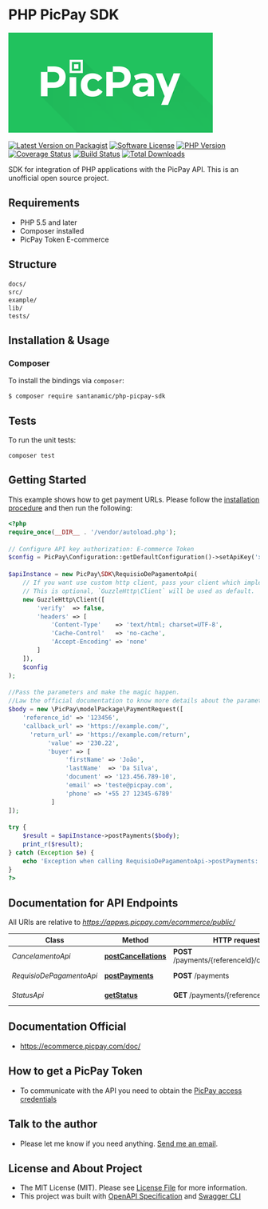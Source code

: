 # PHP PicPay SDK

![Screenshot](docs/assets/PicPay.png)

[![Latest Version on Packagist][ico-version]][link-packagist]
[![Software License][ico-license]](LICENSE.md)
[![PHP Version][ico-php-version]][link-php]
[![Coverage Status][ico-codecov]][link-codecov]
[![Build Status][ico-travis]][link-travis]
[![Total Downloads][ico-downloads]][link-downloads]

SDK for integration of PHP applications with the PicPay API.  This is an unofficial open source project.


## Requirements

- PHP 5.5 and later
- Composer installed
- PicPay Token E-commerce

## Structure

```
docs/
src/
example/
lib/
tests/
```

## Installation & Usage
### Composer

To install the bindings via `composer`:

```
$ composer require santanamic/php-picpay-sdk
```

## Tests

To run the unit tests:

```
composer test
```

## Getting Started

This example shows how to get payment URLs.
Please follow the [installation procedure](#installation--usage) and then run the following:

```php
<?php
require_once(__DIR__ . '/vendor/autoload.php');

// Configure API key authorization: E-commerce Token
$config = PicPay\Configuration::getDefaultConfiguration()->setApiKey('x-picpay-token', 'YOUR_API_KEY');

$apiInstance = new PicPay\SDK\RequisioDePagamentoApi(
    // If you want use custom http client, pass your client which implements `GuzzleHttp\ClientInterface`.
    // This is optional, `GuzzleHttp\Client` will be used as default.
	new GuzzleHttp\Client([
		'verify'  => false,
		'headers' => [
			'Content-Type'    => 'text/html; charset=UTF-8',
			'Cache-Control'   => 'no-cache',
			'Accept-Encoding' => 'none'
		]
	]),
    $config
);

//Pass the parameters and make the magic happen. 
//Law the official documentation to know more details about the parameters 
$body = new \PicPay\modelPackage\PaymentRequest([
	'reference_id' => '123456',
	'callback_url' => 'https://example.com/',
	  'return_url' => 'https://example.com/return',
	       'value' => '230.22',
	       'buyer' => [
				'firstName' => 'João',
				'lastName'  => 'Da Silva',
				'document' => '123.456.789-10',
				'email' => 'teste@picpay.com',
				'phone' => '+55 27 12345-6789'
			]
]);

try {
    $result = $apiInstance->postPayments($body);
    print_r($result);
} catch (Exception $e) {
    echo 'Exception when calling RequisioDePagamentoApi->postPayments: ', $e->getMessage(), PHP_EOL;
}
?>
```

## Documentation for API Endpoints

All URIs are relative to *https://appws.picpay.com/ecommerce/public/*

Class | Method | HTTP request | Description
------------ | ------------- | ------------- | -------------
*CancelamentoApi* | [**postCancellations**](docs/Api/CancelamentoApi.md#postcancellations) | **POST** /payments/{referenceId}/cancellations | Cancel Request
*RequisioDePagamentoApi* | [**postPayments**](docs/Api/RequisioDePagamentoApi.md#postpayments) | **POST** /payments | Payment Request
*StatusApi* | [**getStatus**](docs/Api/StatusApi.md#getstatus) | **GET** /payments/{referenceId}/status | Status Request

## Documentation Official

 - https://ecommerce.picpay.com/doc/

## How to get a PicPay Token

- To communicate with the API you need to obtain the [PicPay access credentials](https://lojista.picpay.com/dashboard/ecommerce-token)

## Talk to the author

- Please let me know if you need anything. [Send me an email](mailto%3Awilliansantanamic%40gmail.com).

## License and About Project 

- The MIT License (MIT). Please see [License File](LICENSE.md) for more information. 
- This project was built with [OpenAPI Specification](https://github.com/OAI/OpenAPI-Specification/tree/master/examples/v3.0) and [Swagger CLI](https://github.com/swagger-api/swagger-codegen.git)


[ico-version]: https://img.shields.io/packagist/v/santanamic/php-picpay-sdk.svg?style=flat-square
[ico-license]: https://img.shields.io/badge/license-MIT-brightgreen.svg?style=flat-square
[ico-travis]: https://img.shields.io/travis/santanamic/php-picpay-sdk/master.svg?style=flat-square
[ico-php-version]: https://img.shields.io/badge/php->=5.5-8892BF.svg
[ico-downloads]: https://img.shields.io/packagist/dt/santanamic/php-picpay-sdk.svg?style=flat-square
[ico-codecov]: https://codecov.io/gh/santanamic/php-picpay-sdk/branch/master/graph/badge.svg

[link-packagist]: https://packagist.org/packages/santanamic/php-picpay-sdk
[link-travis]: https://travis-ci.org/santanamic/php-picpay-sdk
[link-php]: https://php.net/
[link-downloads]: https://packagist.org/packages/santanamic/php-picpay-sdk
[link-codecov]: https://codecov.io/gh/santanamic/php-picpay-sdk